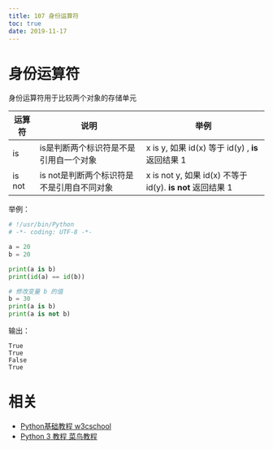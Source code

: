 ```yaml
---
title: 107 身份运算符
toc: true
date: 2019-11-17
---
```


# 身份运算符


身份运算符用于比较两个对象的存储单元

| 运算符 | 说明 | 举例 |
| ------ | ------------------------------------------ | ---------------------------------------------------------- |
| is     | is是判断两个标识符是不是引用自一个对象     | x is y, 如果 id(x) 等于 id(y) , **is**返回结果 1           |
| is not | is not是判断两个标识符是不是引用自不同对象 | x is not y, 如果 id(x) 不等于 id(y). **is not** 返回结果 1 |


举例：

```py
# !/usr/bin/Python
# -*- coding: UTF-8 -*-

a = 20
b = 20

print(a is b)
print(id(a) == id(b))

# 修改变量 b 的值
b = 30
print(a is b)
print(a is not b)
```

输出：

```
True
True
False
True
```





# 相关

- [Python基础教程 w3cschool](https://www.w3cschool.cn/Python/)
- [Python 3 教程 菜鸟教程](http://www.runoob.com/Python3/Python3-tutorial.html)
